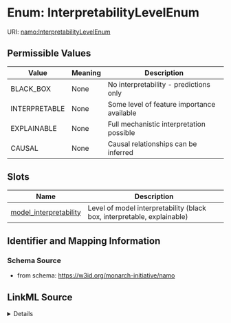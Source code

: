# Enum: InterpretabilityLevelEnum 



URI: [namo:InterpretabilityLevelEnum](https://w3id.org/monarch-initiative/namo/InterpretabilityLevelEnum)

## Permissible Values

| Value | Meaning | Description |
| --- | --- | --- |
| BLACK_BOX | None | No interpretability - predictions only |
| INTERPRETABLE | None | Some level of feature importance available |
| EXPLAINABLE | None | Full mechanistic interpretation possible |
| CAUSAL | None | Causal relationships can be inferred |




## Slots

| Name | Description |
| ---  | --- |
| [model_interpretability](model_interpretability.md) | Level of model interpretability (black box, interpretable, explainable) |





## Identifier and Mapping Information






### Schema Source


* from schema: https://w3id.org/monarch-initiative/namo






## LinkML Source

<details>
```yaml
name: InterpretabilityLevelEnum
from_schema: https://w3id.org/monarch-initiative/namo
rank: 1000
permissible_values:
  BLACK_BOX:
    text: BLACK_BOX
    description: No interpretability - predictions only
  INTERPRETABLE:
    text: INTERPRETABLE
    description: Some level of feature importance available
  EXPLAINABLE:
    text: EXPLAINABLE
    description: Full mechanistic interpretation possible
  CAUSAL:
    text: CAUSAL
    description: Causal relationships can be inferred

```
</details>
